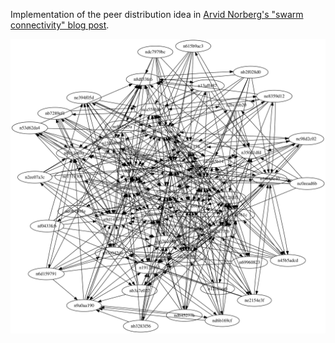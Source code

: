 Implementation of the peer distribution idea in [Arvid Norberg's "swarm connectivity" blog post](https://blog.libtorrent.org/2012/12/swarm-connectivity/).

![Example output](./example.svg)
